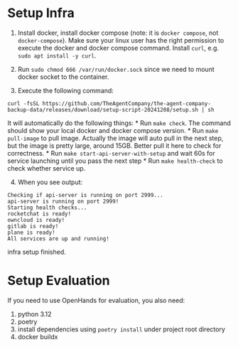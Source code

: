 # Setup Infra

1. Install docker, install docker compose (note: it is `docker compose`, not `docker-compose`). Make sure your linux user has the right permission to execute the docker and docker compose command. 
Install `curl`, e.g. `sudo apt install -y curl`.

2. Run `sudo chmod 666 /var/run/docker.sock` since we need to mount docker socket to the container.

3. Execute the following command:
```
curl -fsSL https://github.com/TheAgentCompany/the-agent-company-backup-data/releases/download/setup-script-20241208/setup.sh | sh
```
It will automatically do the following things:
    * Run `make check`. The command should show your local docker and docker compose version.
    * Run `make pull-image` to pull image. Actually the image will auto pull in the next step, but the image is pretty large, around 15GB. Better pull it here to check for correctness. 
    * Run `make start-api-server-with-setup` and wait 60s for service launching until you pass the next step 
    * Run `make health-check` to check whether service up.

4. When you see output:
```
Checking if api-server is running on port 2999...
api-server is running on port 2999!
Starting health checks...
rocketchat is ready!
owncloud is ready!
gitlab is ready!
plane is ready!
All services are up and running!
```
infra setup finished.

# Setup Evaluation
If you need to use OpenHands for evaluation, you also need:
1. python 3.12
2. poetry
3. install dependencies using `poetry install` under project root directory
4. docker buildx
